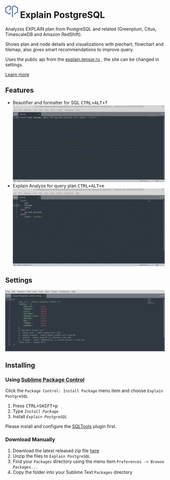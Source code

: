 ![Explain PostgreSQL](https://github.com/MGorkov/explain-postgresql-sublime/blob/main/images/explain-logo.png?raw=true) Explain PostgreSQL
===============

Analyzes EXPLAIN plan from PostgreSQL and related (Greenplum, Citus, TimescaleDB and Amazon RedShift).

Shows plan and node details and visualizations with piechart, flowchart and tilemap, also gives smart recommendations to improve query.

Uses the public api from the [explain.tensor.ru](https://explain.tensor.ru/api-description/) , the site can be changed in settings.

[Learn more](https://explain.tensor.ru/about)

## Features

* Beautifier and formatter for SQL <kbd>CTRL+ALT+f</kbd>
![Beautifier and formatter for SQL](https://github.com/MGorkov/explain-postgresql-sublime/blob/main/images/formatter.gif?raw=true)
* Explain Analyze for query plan <kbd>CTRL+ALT+e</kbd>
![Beautifier and formatter for SQL](https://github.com/MGorkov/explain-postgresql-sublime/blob/main/images/explainer.gif?raw=true)

## Settings

![Explain PostgreSQL settings](https://github.com/MGorkov/explain-postgresql-sublime/blob/main/images/settings.png?raw=true)

## Installing

### Using [Sublime Package Control](https://packagecontrol.io/packages/ExplainPostgreSQL)

Click the `Package Control: Install Package` menu item and choose `Explain PostgreSQL`

1. Press <kbd>CTRL+SHIFT+p</kbd>
2. Type *`Install Package`*
3. Install *`Explain PostgreSQL`*

Please install and configure the [SQLTools](https://packagecontrol.io/packages/SQLTools) plugin first.

### Download Manually

1. Download the latest released zip file [here](https://explain.tensor.ru/downloads-plugins/)
2. Unzip the files to `Explain PostgreSQL`
3. Find your `Packages` directory using the menu item  `Preferences -> Browse Packages...`
4. Copy the folder into your Sublime Text `Packages` directory
